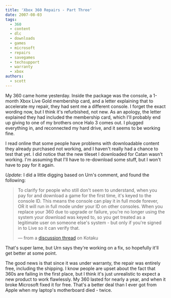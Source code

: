 ```yaml
---
title: 'Xbox 360 Repairs - Part Three'
date: 2007-08-03
tags:
  - 360
  - content
  - dlc
  - downloads
  - games
  - microsoft
  - repairs
  - savegames
  - techsupport
  - warranty
  - xbox
authors:
  - scott
---
```


My 360 came home yesterday. Inside the package was the console, a 1-month Xbox Live Gold membership card, and a letter explaining that to accelerate my repair, they had sent me a different console. I forget the exact wording now, but I think it's refurbished, not new. As an apology, the letter explained they had included the membership card, which I'll probably end up giving to one of my brothers once Halo 3 comes out. I plugged everything in, and reconnected my hard drive, and it seems to be working fine.

I read online that some people have problems with downloadable content they already purchased not working, and I haven't really had a chance to test that yet. I did notice that the new tileset I downloaded for Catan wasn't working. I'm assuming that I'll have to re-download some stuff, but I won't have to pay for it again.

_Update:_ I did a little digging based on Urn's comment, and found the following:

> To clarify for people who still don't seem to understand, when you pay for and download a game for the first time, it's keyed to the console ID. This means the console can play it in full mode forever, OR it will run in full mode under your ID on other consoles. When you replace your 360 due to upgrade or failure, you're no longer using the system your download was keyed to, so you get treated as a legitimate user on someone else's system - but only if you're signed in to Live so it can verify that.
>
> — from a [discussion thread](http://kotaku.com/gaming/xbox-360-elite/howto-transfer-data-to-your-360-elite-255655.php#c1352305) on Kotaku

That's super lame, but Urn says they're working on a fix, so hopefully it'll get better at some point.

The good news is that since it was under warranty, the repair was entirely free, including the shipping. I know people are upset about the fact that 360s are failing in the first place, but I think it's just unrealistic to expect a new product to work flawlessly. My 360 lasted for nearly a year, and when it broke Microsoft fixed it for free. That's a better deal than I ever got from Apple when my laptop's motherboard died - twice.

